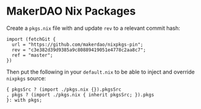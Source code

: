 # MakerDAO Nix Packages

Create a `pkgs.nix` file with and update `rev` to a relevant commit hash:

```
import (fetchGit {
  url = "https://github.com/makerdao/nixpkgs-pin";
  rev = "c3e382d39d9385a9c80889419051e4778c2aa8c7";
  ref = "master";
})
```

Then put the following in your `default.nix` to be able to inject and override
`nixpkgs` source:

```
{ pkgsSrc ? (import ./pkgs.nix {}).pkgsSrc
, pkgs ? (import ./pkgs.nix { inherit pkgsSrc; }).pkgs
}: with pkgs;
```
